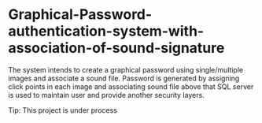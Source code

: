 # Graphical-Password-authentication-system-with-association-of-sound-signature

The system intends to create a graphical password using single/multiple images 
and associate a sound file.
Password is generated by assigning click points in each image and associating sound file 
above that SQL server is used to maintain user and provide another security layers.

Tip: This project is under process
